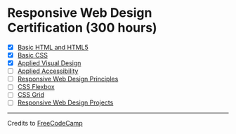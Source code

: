 # Responsive Web Design Certification (300 hours)

- [x] [Basic HTML and HTML5](01-basic-html-and-html5/README.md)
- [x] [Basic CSS](02-basic-css/README.md)
- [x] [Applied Visual Design](03-applied-visual-design/README.md)
- [ ] [Applied Accessibility](04-applied-accessibility/README.md)
- [ ] [Responsive Web Design Principles](05-responsive-web-design-principles/README.md)
- [ ] [CSS Flexbox](06-css-flexbox/README.md)
- [ ] [CSS Grid](07-css-grid/README.md)
- [ ] [Responsive Web Design Projects](08-responsive-web-design/README.md)

---

Credits to [FreeCodeCamp](https://www.freecodecamp.org/)